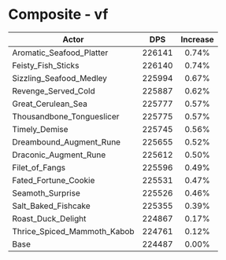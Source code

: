 # Composite - vf
| Actor | DPS | Increase |
|---|:---:|:---:|
|Aromatic_Seafood_Platter|226141|0.74%|
|Feisty_Fish_Sticks|226140|0.74%|
|Sizzling_Seafood_Medley|225994|0.67%|
|Revenge_Served_Cold|225887|0.62%|
|Great_Cerulean_Sea|225777|0.57%|
|Thousandbone_Tongueslicer|225775|0.57%|
|Timely_Demise|225745|0.56%|
|Dreambound_Augment_Rune|225655|0.52%|
|Draconic_Augment_Rune|225612|0.50%|
|Filet_of_Fangs|225596|0.49%|
|Fated_Fortune_Cookie|225531|0.47%|
|Seamoth_Surprise|225526|0.46%|
|Salt_Baked_Fishcake|225355|0.39%|
|Roast_Duck_Delight|224867|0.17%|
|Thrice_Spiced_Mammoth_Kabob|224761|0.12%|
|Base|224487|0.00%|
